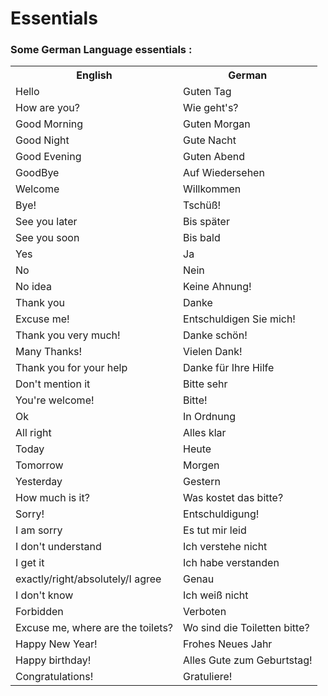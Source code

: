 # Essentials

### Some German Language essentials :

<table>
	<tr>
        <th>English</th>
        <th>German</th>
    </tr>
    <tr>
        <td>Hello</td>
        <td>Guten Tag</td>
    </tr>
    <tr>
        <td>How are you?</td>
        <td>Wie geht's?</td>
    </tr>
    <tr>
        <td>Good Morning</td>
        <td>Guten Morgan</td>
    </tr>
    <tr>
        <td>Good Night</td>
        <td>Gute Nacht</td>
    </tr>
    <tr>
        <td>Good Evening</td>
        <td>Guten Abend</td>
    </tr>
    <tr>
        <td>GoodBye</td>
        <td>Auf Wiedersehen</td>
    </tr>
    <tr>
        <td>Welcome</td>
        <td>Willkommen</td>
    </tr>
     <tr>
        <td>Bye!</td>
        <td>Tschüß!</td>
    </tr>
    <tr>
        <td>See you later</td>
        <td>Bis später</td>
    </tr>
    <tr>
        <td>See you soon</td>
        <td>Bis bald</td>
    </tr>
    <tr>
        <td>Yes</td>
        <td>Ja</td>
    </tr>
    <tr>
        <td>No</td>
        <td>Nein</td>
    </tr>
    <tr>
        <td>No idea</td>
        <td>Keine Ahnung!</td>
    </tr>
    <tr>
        <td>Thank you</td>
        <td>Danke</td>
    </tr>
    <tr>
        <td>Excuse me!</td>
        <td>Entschuldigen Sie mich!</td>
    </tr>
    <tr>
        <td>Thank you very much!</td>
        <td>Danke schön!</td>
    </tr>
    <tr>
        <td>Many Thanks!</td>
        <td>Vielen Dank!</td>
    </tr>
     <tr>
        <td>Thank you for your help</td>
        <td>Danke für Ihre Hilfe</td>
    </tr>
    <tr>
        <td>Don't mention it</td>
        <td>Bitte sehr</td>
    </tr>
    <tr>
        <td>You're welcome!</td>
        <td>Bitte!</td>
    </tr>
    <tr>
        <td>Ok</td>
        <td>In Ordnung</td>
    </tr>
    <tr>
        <td>All right</td>
        <td>Alles klar</td>
    </tr>
    <tr>
        <td>Today</td>
        <td>Heute</td>
    </tr>
    <tr>
        <td>Tomorrow</td>
        <td>Morgen</td>
    </tr>
    <tr>
        <td>Yesterday</td>
        <td>Gestern</td>
    </tr>
    <tr>
        <td>How much is it?</td>
        <td>Was kostet das bitte?</td>
    </tr>
    <tr>
        <td>Sorry!</td>
        <td>Entschuldigung!</td>
    </tr>
    <tr>
        <td>I am sorry</td>
        <td>Es tut mir leid</td>
    </tr>
    <tr>
        <td>I don't understand</td>
        <td>Ich verstehe nicht</td>
    </tr>
    <tr>
        <td>I get it</td>
        <td>Ich habe verstanden</td>
    </tr>
    <tr>
        <td>exactly/right/absolutely/I agree</td>
        <td>Genau</td>
    </tr>
    <tr>
        <td>I don't know</td>
    	<td>Ich weiß nicht</td>
    </tr>
    <tr>
        <td>Forbidden</td>
    	<td>Verboten</td>
    </tr>
    <tr>
        <td>Excuse me, where are the toilets?</td>
    	<td>Wo sind die Toiletten bitte?</td>
    </tr>
    <tr>
        <td>Happy New Year!</td>
    	<td>Frohes Neues Jahr</td>
    </tr>
    <tr>
        <td>Happy birthday!</td>
    	<td>Alles Gute zum Geburtstag!</td>
    </tr>
    <tr>
        <td>Congratulations!</td>
    	<td>Gratuliere!</td>
    </tr>
</table>
